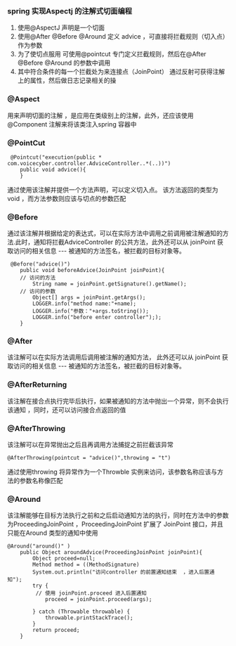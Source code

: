 ### spring 实现Aspectj 的注解式切面编程
1. 使用@AspectJ 声明是一个切面
2. 使用@After @Before @Around 定义 advice ，可直接将拦截规则（切入点）作为参数
3. 为了使切点服用 可使用@pointcut 专门定义拦截规则，然后在@After @Before @Around 的参数中调用
4. 其中符合条件的每一个拦截处为来连接点（JoinPoint） 通过反射可获得注解上的属性，然后做日志记录相关的操
### @Aspect
用来声明切面的注解 ，是应用在类级别上的注解，此外，还应该使用@Component 注解来将该类注入spring 容器中

### @PointCut 

```
 @Pointcut("execution(public * com.voicecyber.controller.AdviceController..*(..))")
    public void advice(){
    }
```

通过使用该注解并提供一个方法声明，可以定义切入点。 该方法返回的类型为void ，而方法参数则应该与切点的参数匹配

### @Before 
通过该注解并根据给定的表达式，可以在实际方法中调用之前调用被注解通知的方法.此时，通知将拦截AdviceController 的公共方法，此外还可以从 joinPoint 获取访问的相关信息 --- 被通知的方法签名，被拦截的目标对象等。


```
 @Before("advice()")
    public void beforeAdvice(JoinPoint joinPoint){
    // 访问的方法
        String name = joinPoint.getSignature().getName();
    // 访问的参数
        Object[] args = joinPoint.getArgs();
        LOGGER.info("method name:"+name);
        LOGGER.info("参数："+args.toString());
        LOGGER.info("before enter controller"););
    }
```
### @After 
该注解可以在实际方法调用后调用被注解的通知方法， 此外还可以从 joinPoint 获取访问的相关信息 --- 被通知的方法签名，被拦截的目标对象等。

### @AfterReturning
该注解在接合点执行完毕后执行，如果被通知的方法中抛出一个异常，则不会执行该通知 ，同时，还可以访问接合点返回的值
### @AfterThrowing
该注解可以在异常抛出之后且再调用方法捕捉之前拦截该异常

```
@AfterThrowing(pointcut = "advice()",throwing = "t")
```
通过使用throwing  将异常作为一个Throwble 实例来访问，该参数名称应该与方法的参数名称像匹配 

### @Around 
该注解能够在目标方法执行之前和之后启动通知方法的执行，同时在方法中的参数为ProceedingJoinPoint  ，ProceedingJoinPoint 扩展了 JoinPoint 接口，并且只能在Around 类型的通知中使用


```
@Around("around()" )
    public Object aroundAdvice(ProceedingJoinPoint joinPoint){
        Object proceed=null;
        Method method = ((MethodSignature) 
        System.out.println("访问controller 的前置通知结束  ，进入后置通知");
        try {
         // 使用 joinPoint.proceed 进入后置通知 
            proceed = joinPoint.proceed(args);
        
        } catch (Throwable throwable) {
            throwable.printStackTrace();
        }
        return proceed;
    }
```


